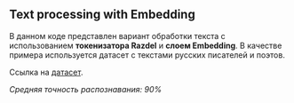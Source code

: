 ## Text processing with Embedding
В данном коде представлен вариант обработки текста с использованием **токенизатора Razdel** и **слоем Embedding**. В качестве примера используется датасет с текстами русских писателей и поэтов. 

Ссылка на [датасет](https://storage.yandexcloud.net/academy.ai/russian_literature.zip). 

*Средняя точность распознавания: 90%*